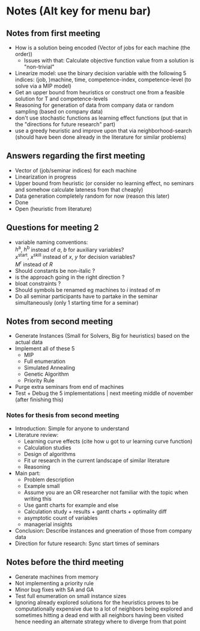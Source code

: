 # Notes (Alt key for menu bar)
## Notes from first meeting
- How is a solution being encoded (Vector of jobs for each machine (the order))
	- Issues with that: Calculate objective function value from a solution is "non-trivial"
- Linearize model: use the binary decision variable with the following 5 indices: (job, )machine, time, competence-index, competence-level (to solve via a MIP model)
- Get an upper bound from heuristics or construct one from a feasible solution for T and competence-levels
- Reasoning for generation of data from company data or random sampling (based on company data)
- don't use stochastic functions as learning effect functions (put that in the "directions for future research" part)
- use a greedy heuristic and improve upon that via neighborhood-search (should have been done already in the literature for similar problems)

## Answers regarding the first meeting
- Vector of (job/seminar indices) for each machine
- Linearization in progress
- Upper bound from heuristic (or consider no learning effect, no seminars and somehow calculate lateness from that cheaply)
- Data generation completely random for now (reason this later)
- Done
- Open (heuristic from literature)

## Questions for meeting 2
- variable naming conventions:   
$h^{\text{a}}$, $h^{\text{b}}$ instead of $a$, $b$ for auxiliary variables?  
$x^{\text{start}}$, $x^{\text{skill}}$ instead of $x$, $y$ for decision variables?  
$M^{\text{r}}$ instead of $R$
- Should constants be non-italic ?
- is the approach going in the right direction ?
- bloat constraints ?
- Should symbols be renamed eg machines to $i$ instead of $m$
- Do all seminar participants have to partake in the seminar simultaneously (only 1 starting time for a seminar)

## Notes from second meeting
- Generate Instances (Small for Solvers, Big for heuristics) based on the actual data
- Implement all of these 5
	- MIP
	- Full enumeration
  	- Simulated Annealing
  	- Genetic Algorithm
  	- Priority Rule
- Purge extra seminars from end of machines
- Test + Debug the 5 implementations | next meeting middle of november (after finishing this)
### Notes for thesis from second meeting
- Introduction: Simple for anyone to understand
- Literature review:
	- Learning curve effects (cite how u got to ur learning curve function)
 	- Calculation studies
  	- Design of algorithms
  	- Fit ur research in the current landscape of similar literature
  	- Reasoning
- Main part:
	- Problem description
 	- Example small
  	- Assume you are an OR researcher not familiar with the topic when writing this
  	- Use gantt charts for example and else
  	- Calculation study + results + gantt charts + optimality diff
  	- asymptotic count of variables
  	- managerial insights
- Conclusion: Describe instances and gneeration of those from company data
- Direction for future research: Sync start times of seminars

## Notes before the third meeting
- Generate machines from memory
- Not implementing a priority rule
- Minor bug fixes with SA and GA
- Test full enumeration on small instance sizes
- Ignoring already explored solutions for the heuristics proves to be computationally expensive due to a lot of neighbors being explored and sometimes hitting a dead end with all neighbors having been visited hence needing an alternate strategy where to diverge from that point
